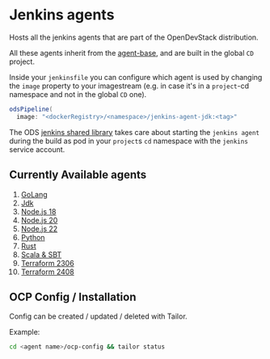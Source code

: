 # Jenkins agents

Hosts all the jenkins agents that are part of the OpenDevStack distribution.

All these agents inherit from the [agent-base](https://github.com/opendevstack/ods-core/tree/master/jenkins/agent-base), and are built in the global `CD` project.

Inside your `jenkinsfile` you can configure which agent is used by changing the `image` property to your imagestream (e.g. in case it's in a `project`-cd namespace and not in the global `CD` one).

```groovy
odsPipeline(
  image: "<dockerRegistry>/<namespace>/jenkins-agent-jdk:<tag>"
```

The ODS [jenkins shared library](https://github.com/opendevstack/ods-jenkins-shared-library) takes care about starting the `jenkins agent` during the build as pod in your `project`s `cd` namespace with the `jenkins` service account.

## Currently Available agents

1. [GoLang](golang)
2. [Jdk](jdk)
3. [Node.js 18](nodejs18)
4. [Node.js 20](nodejs20)
5. [Node.js 22](nodejs22)
6. [Python](python)
7. [Rust](rust)
8. [Scala & SBT](scala)
9. [Terraform 2306](terraform-2306)
10. [Terraform 2408](terraform-2408)

## OCP Config / Installation

Config can be created / updated / deleted with Tailor.

Example:

```sh
cd <agent name>/ocp-config && tailor status
```
